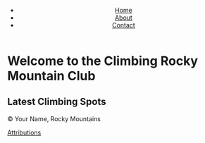 <!DOCTYPE html>
<html lang="en">
<head>
    <meta charset="UTF-8">
    <meta name="viewport" content="width=device-width, initial-scale=1.0">
    <meta name="description" content="Climbing Rocky Mountain Club - A site for all things related to climbing in the Rocky Mountains.">
    <meta name="author" content="Your Name">
    <meta property="og:title" content="Climbing Rocky Mountain Club">
    <meta property="og:description" content="A dynamic site for climbing enthusiasts in the Rocky Mountain region.">
    <meta property="og:image" content="images/social-image.jpg">
    <link rel="icon" href="images/favicon.ico" type="image/x-icon">
    <link rel="stylesheet" href="css/styles.css">
    <title>Climbing Rocky Mountain Club</title>
</head>
<body>
    <header>
        <nav>
            <ul>
                <li><a href="index.html">Home</a></li>
                <li><a href="about.html">About</a></li>
                <li><a href="contact.html">Contact</a></li>
            </ul>
        </nav>
    </header>
    <main>
        <h1>Welcome to the Climbing Rocky Mountain Club</h1>
        <section>
            <h2>Latest Climbing Spots</h2>
            <div id="climbing-spots"></div>
        </section>
    </main>
    <footer>
        <p>&copy; <span id="currentYear"></span> Your Name, Rocky Mountains</p>
        <p id="lastModified"></p>
        <a href="attributions.html">Attributions</a>
    </footer>
    <script src="js/main.js" defer></script>
</body>
</html>
